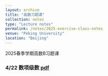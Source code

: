 ```yaml
---
layout: archive
title: "高数习题课"
collection: notes
type: "Lecture notes"
permalink: /notes/2025-exercise-class-notes
venue: "Peking University"
location: "Beijing"
---
```


2025春季学期高数B习题课

### 4/22 数项级数 [pdf](https://fanzymath.github.io/files/series.pdf) 


